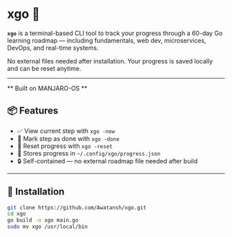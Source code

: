 # xgo 🧭

**`xgo`** is a terminal-based CLI tool to track your progress through a 60-day Go learning roadmap — including fundamentals, web dev, microservices, DevOps, and real-time systems.

No external files needed after installation. Your progress is saved locally and can be reset anytime.

---
** Built on MANJARO-OS **

## 📦 Features

- ✅ View current step with `xgo -now`
- 🎯 Mark step as done with `xgo -done`
- 🔁 Reset progress with `xgo -reset`
- 📂 Stores progress in `~/.config/xgo/progress.json`
- 🔒 Self-contained — no external roadmap file needed after build

---

## 🚀 Installation

```bash
git clone https://github.com/Awatansh/xgo.git
cd xgo
go build -o xgo main.go
sudo mv xgo /usr/local/bin
